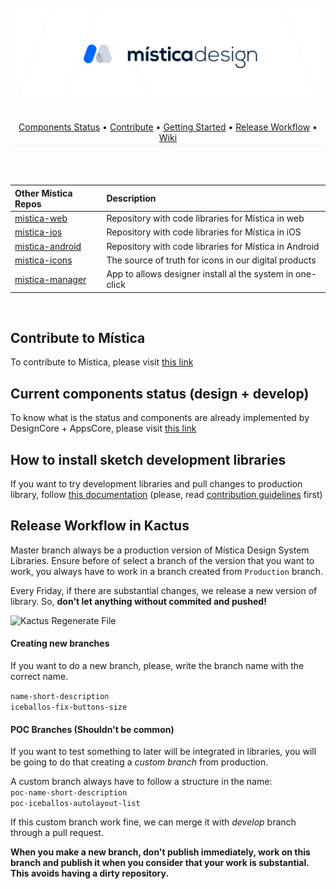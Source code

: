 <br>
<br>
<!-- 
<div align="left">
  <img height="64" alt="Mística Logo" src=".github/resources/misticaLogo.svg">
</div>
-->
  <img alt="Mística Logo" src=".github/resources/mistica-design.png">
<br>
<br>
<p align="center" style="border-bottom: 1px solid #eaecef; padding-bottom: .3em;">
  <a href="#componentsStatus">Components Status</a> •
  <a href="#contribute">Contribute</a> •
  <a href="#gettingStarted">Getting Started</a> •
  <a href="#releaseWorkflow">Release Workflow</a> •
  <a href="https://github.com/Telefonica/mistica-design-libraries/wiki">Wiki</a>
</p>

<br>
<br>

| Other Mística Repos                                              | Description                                               |
| :--------------------------------------------------------------- | :-------------------------------------------------------- |
| [mistica-web](https://github.com/Telefonica/mistica-web)         | Repository with code libraries for Mística in web         |
| [mistica-ios](https://github.com/Telefonica/mistica-ios)         | Repository with code libraries for Mística in iOS         |
| [mistica-android](https://github.com/Telefonica/mistica-android) | Repository with code libraries for Mística in Android     |
| [mistica-icons](https://github.com/Telefonica/mistica-icons)     | The source of truth for icons in our digital products     |
| [mistica-manager](https://github.com/Telefonica/mistica-manager) | App to allows designer install al the system in one-click |

<br>

## Contribute to Mística <a name="contribute"></a>

To contribute to Mística, please visit [this link](https://brandfactory.telefonica.com/document/1846#/contribute/components-request)

## Current components status (design + develop) <a name="componentsStatus"></a>

To know what is the status and components are already implemented by DesignCore + AppsCore, please visit [this link](https://brandfactory.telefonica.com/document/1846#/components/overview)

## How to install sketch development libraries<a name="gettingStarted"></a>

If you want to try development libraries and pull changes to production library, follow [this documentation](https://github.com/Telefonica/mistica-design/wiki/Install-development-libraries-with-Kactus) (please, read [contribution guidelines](https://brandfactory.telefonica.com/document/1846#/contribute/components-request) first)

## Release Workflow in Kactus <a name="releaseWorkflow"></a>

Master branch always be a production version of Mística Design System Libraries. Ensure before of select a branch of the version that you want to work, you always have to work in a branch created from `Production` branch.

Every Friday, if there are substantial changes, we release a new version of library. So, **don't let anything without commited and pushed!**

![Kactus Regenerate File](https://i.imgur.com/frFVeUR.png)

#### Creating new branches

If you want to do a new branch, please, write the branch name with the correct name.

`name-short-description`  
`iceballos-fix-buttons-size`

#### POC Branches (Shouldn't be common)

If you want to test something to later will be integrated in libraries, you will be going to do that creating a _custom branch_ from production.

A custom branch always have to follow a structure in the name:  
`poc-name-short-description`  
`poc-iceballos-autolayout-list`

If this custom branch work fine, we can merge it with _develop_ branch through a pull request.

**When you make a new branch, don't publish immediately, work on this branch and publish it when you consider that your work is substantial. This avoids having a dirty repository.**
